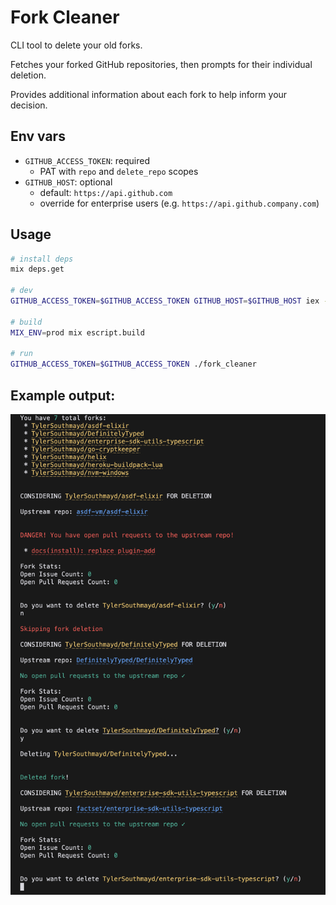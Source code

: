 # Fork Cleaner

CLI tool to delete your old forks.

Fetches your forked GitHub repositories, then prompts for their individual deletion.

Provides additional information about each fork to help inform your decision.

## Env vars

- `GITHUB_ACCESS_TOKEN`: required
  - PAT with `repo` and `delete_repo` scopes
- `GITHUB_HOST`: optional
  - default: `https://api.github.com`
  - override for enterprise users (e.g. `https://api.github.company.com`)

## Usage

```sh
# install deps
mix deps.get

# dev
GITHUB_ACCESS_TOKEN=$GITHUB_ACCESS_TOKEN GITHUB_HOST=$GITHUB_HOST iex -S mix

# build
MIX_ENV=prod mix escript.build

# run
GITHUB_ACCESS_TOKEN=$GITHUB_ACCESS_TOKEN ./fork_cleaner
```

## Example output:
![alt text](image.png)
